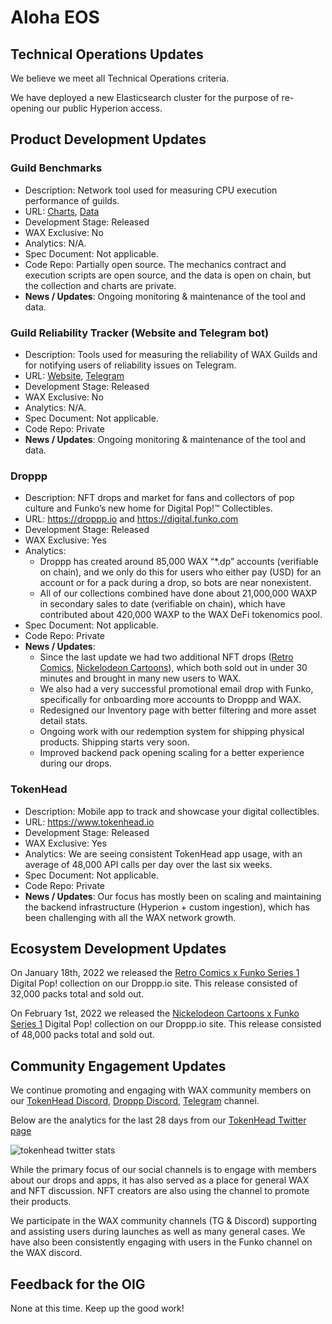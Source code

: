 
# Aloha EOS
 
## Technical Operations Updates
 
We believe we meet all Technical Operations criteria.   
 
We have deployed a new Elasticsearch cluster for the purpose of re-opening our public Hyperion access.
 
 
## Product Development Updates
 
### Guild Benchmarks
 
- Description: Network tool used for measuring CPU execution performance of guilds.
- URL: [Charts](https://www.alohaeos.com/tools/benchmarks#networkId=11&timeframeId=4), [Data](https://wax.bloks.io/account/eosmechanics)
- Development Stage: Released
- WAX Exclusive: No
- Analytics: N/A.
- Spec Document: Not applicable.
- Code Repo: Partially open source. The mechanics contract and execution scripts are open source, and the data is open on chain, but the collection and charts are private.
- **News / Updates**: Ongoing monitoring & maintenance of the tool and data.
 
### Guild Reliability Tracker (Website and Telegram bot)
 
- Description: Tools used for measuring the reliability of WAX Guilds and for notifying users of reliability issues on Telegram.
- URL: [Website](https://www.alohaeos.com/tools/reliability#networkId=11&timeframeId=10&sort=rank&sortDir=asc), [Telegram](https://t.me/WAX_Mainnet_Aloha_Tracker)
- Development Stage: Released
- WAX Exclusive: No
- Analytics: N/A.
- Spec Document: Not applicable.
- Code Repo: Private
- **News / Updates**: Ongoing monitoring & maintenance of the tool and data.
 
### Droppp
 
- Description: NFT drops and market for fans and collectors of pop culture and Funko’s new home for Digital Pop!™ Collectibles.
- URL: https://droppp.io and https://digital.funko.com
- Development Stage: Released
- WAX Exclusive: Yes
- Analytics: 
  - Droppp has created around 85,000 WAX “*.dp” accounts (verifiable on chain), and we only do this for users who either pay (USD) for an account or for a pack during a drop, so bots are near nonexistent.
  - All of our collections combined have done about 21,000,000 WAXP in secondary sales to date (verifiable on chain), which have contributed about 420,000 WAXP to the WAX DeFi tokenomics pool.
- Spec Document: Not applicable.
- Code Repo: Private
- **News / Updates**:
  - Since the last update we had two additional NFT drops ([Retro Comics](https://wax.atomichub.io/explorer/collection/rcomic.funko), [Nickelodeon Cartoons](https://wax.atomichub.io/explorer/collection/ntoons.funko)), which both sold out in under 30 minutes and brought in many new users to WAX.
  - We also had a very successful promotional email drop with Funko, specifically for onboarding more accounts to Droppp and WAX.
  - Redesigned our Inventory page with better filtering and more asset detail stats.
  - Ongoing work with our redemption system for shipping physical products. Shipping starts very soon.
  - Improved backend pack opening scaling for a better experience during our drops.
 
### TokenHead
 
- Description: Mobile app to track and showcase your digital collectibles.
- URL: https://www.tokenhead.io
- Development Stage: Released
- WAX Exclusive: Yes
- Analytics: We are seeing consistent TokenHead app usage, with an average of 48,000 API calls per day over the last six weeks.
- Spec Document: Not applicable.
- Code Repo: Private
- **News / Updates**: Our focus has mostly been on scaling and maintaining the backend infrastructure (Hyperion + custom ingestion), which has been challenging with all the WAX network growth.
 
## Ecosystem Development Updates
 
On January 18th, 2022 we released the [Retro Comics x Funko Series 1](https://digital.funko.com/drop/18/retro-comics-series-1) Digital Pop! collection on our Droppp.io site. This release consisted of 32,000 packs total and sold out.   
 
On February 1st, 2022 we released the [Nickelodeon Cartoons x Funko Series 1](https://digital.funko.com/drop/20/nickelodeon-cartoons-series-1) Digital Pop! collection on our Droppp.io site. This release consisted of 48,000 packs total and sold out.   
 
## Community Engagement Updates
 
We continue promoting and engaging with WAX community members on our [TokenHead Discord](https://tokenhead.io/discord), [Droppp Discord](https://droppp.io/discord), [Telegram](https://t.me/tokenheadio) channel.   

Below are the analytics for the last 28 days from our [TokenHead Twitter page](https://twitter.com/tokenheadio)   

 ![tokenhead twitter stats](https://user-images.githubusercontent.com/48189706/156023134-410657cd-dfd4-4ef7-b808-fcf2d63c976e.png)

While the primary focus of our social channels is to engage with members about our drops and apps, it has also served as a place for general WAX and NFT discussion. NFT creators are also using the channel to promote their products.
 
We participate in the WAX community channels (TG & Discord) supporting and assisting users during launches as well as many general cases. We have also been consistently engaging with users in the Funko channel on the WAX discord.
 
## Feedback for the OIG
 
None at this time. Keep up the good work!
